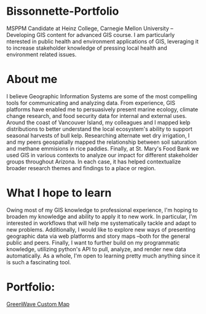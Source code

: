 # Bissonnette-Portfolio

MSPPM Candidate at Heinz College, Carnegie Mellon University – Developing GIS content for advanced GIS course. I am particularly nterested in public health and environment applications of GIS, leveraging it to increase stakeholder knowledge of pressing local health and environment related issues. 

# About me

I believe Geographic Information Systems are some of the most compelling tools for communicating and analyzing data. From experience, GIS platforms have enabled me to persuasively present marine ecology, climate change research, and food security data for internal and external uses. Around the coast of Vancouver Island, my colleagues and I mapped kelp distributions to better understand the local ecosystem's ability to support seasonal harvests of bull kelp. Researching alternate wet dry irrigation, I and my peers geospatially mapped the relationship between soil saturation and methane emmisions in rice paddies. Finally, at St. Mary's Food Bank we used GIS in various contexts to analyze our impact for different stakeholder groups throughout Arizona. In each case, it has helped contextualize broader research themes and findings to a place or region.

# What I hope to learn

Owing most of my GIS knowledge to professional experience, I'm hoping to broaden my knowledge and ability to apply it to new work. In particular, I'm interested in workflows that will help me systematically tackle and adapt to new problems. Additionally, I would like to explore new ways of presenting geographic data via web platforms and story maps –both for the general public and peers. Finally, I want to further build on my programmatic knowledge, utilizing python's API to pull, analyze, and render new data automatically. As a whole, I'm open to learning pretty much anything since it is such a fascinating tool.

# Portfolio:

<a href="https://dbissonn.github.io/Bissonnette-Portfolio/GreenWaveCustomMap.md">GreenWave Custom Map</a>
        
